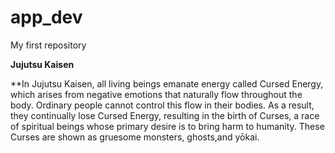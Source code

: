 # app_dev
My first repository

**Jujutsu Kaisen**

**In Jujutsu Kaisen, all living beings emanate energy called Cursed Energy, which arises from negative emotions that naturally flow throughout the body. Ordinary people cannot control this flow in their bodies. As a result, they continually lose Cursed Energy, resulting in the birth of Curses, a race of spiritual beings whose primary desire is to bring harm to humanity. These Curses are shown as gruesome monsters, ghosts,and yōkai.
